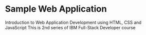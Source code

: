# Sample Web Application
Introduction to Web Application Development using HTML, CSS and JavaScript
This is 2nd series of IBM Full-Stack Developer course

